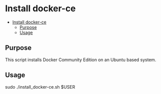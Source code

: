 # Install docker-ce

- [Install docker-ce](#install-docker-ce)
  - [Purpose](#purpose)
  - [Usage](#usage)

## Purpose

This script installs Docker Community Edition on an Ubuntu based system.

## Usage

sudo ./install_docker-ce.sh $USER
